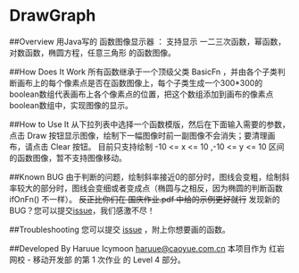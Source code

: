 DrawGraph
============

##Overview
用Java写的 函数图像显示器 ： 
支持显示 一二三次函数，幂函数，对数函数，椭圆方程，任意三角形 的函数图像。

##How Does It Work
所有函数继承于一个顶级父类 BasicFn ，并由各个子类判断画布上的每个像素点是否在函数图像上，每个子类生成一个300*300的boolean数组代表画布上各个像素点的位置，把这个数组添加到画布的像素点boolean数组中，实现图像的显示。

##How to Use It
从下拉列表中选择一个函数模版，然后在下面输入需要的参数，点击 Draw 按钮显示图像，绘制下一幅图像时前一副图像不会消失；要清理画布，请点击 Clear 按钮。
目前只支持绘制 -10 <= x <= 10 ,-10 <= y <= 10 区间的函数图像，暂不支持图像移动。

##Known BUG
由于判断的问题，绘制斜率接近0的部分时，图线会变粗，绘制斜率较大的部分时，图线会变细或者变成点（椭圆与之相反，因为椭圆的判断函数 ifOnFn() 不一样）。
~~反正比你们在 国庆作业.pdf 中给的示例更好就行~~
发现新的BUG？您可以提交[issue](https://github.com/haruue/DrawGraph_Java/issues)，我们感激不尽！

##Troubleshooting
您可以提交 [issue](https://github.com/haruue/DrawGraph_Java/issues) ，附上你想要画的函数。

##Developed By
Haruue Icymoon <haruue@caoyue.com.cn>
本项目作为 红岩网校 - 移动开发部 的第 1 次作业 的 Level 4 部分。
